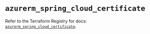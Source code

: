 # `azurerm_spring_cloud_certificate`

Refer to the Terraform Registry for docs: [`azurerm_spring_cloud_certificate`](https://registry.terraform.io/providers/hashicorp/azurerm/4.36.0/docs/resources/spring_cloud_certificate).
